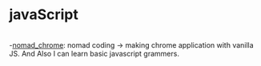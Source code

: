 # javaScript

<br>
-<a href='https://nomadcoders.co/javascript-for-beginners/lobby'>nomad_chrome</a>: nomad coding -> making chrome application with vanilla JS. And Also I can learn basic javascript grammers.
